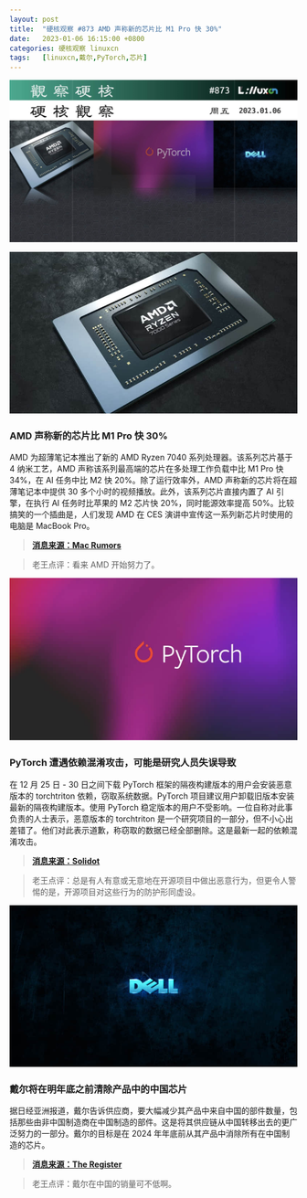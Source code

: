 ```yaml
---
layout: post
title:	"硬核观察 #873 AMD 声称新的芯片比 M1 Pro 快 30%"
date:	2023-01-06 16:15:00 +0800 
categories:	硬核观察 linuxcn 
tags:	[linuxcn,戴尔,PyTorch,芯片]
---
```



![](/Asserts/Images/album/202301/06/165519cvseypjuel0urlft.jpg)


![](/Asserts/Images/album/202301/06/161412e3unbj5346lvll43.jpg)


### AMD 声称新的芯片比 M1 Pro 快 30%


AMD 为超薄笔记本推出了新的 AMD Ryzen 7040 系列处理器。该系列芯片基于 4 纳米工艺，AMD 声称该系列最高端的芯片在多处理工作负载中比 M1 Pro 快34%，在 AI 任务中比 M2 快 20%。除了运行效率外，AMD 声称新的芯片将在超薄笔记本中提供 30 多个小时的视频播放。此外，该系列芯片直接内置了 AI 引擎，在执行 AI 任务时比苹果的 M2 芯片快 20%，同时能源效率提高 50%。比较搞笑的一个插曲是，人们发现 AMD 在 CES 演讲中宣传这一系列新芯片时使用的电脑是 MacBook Pro。



> 
> **[消息来源：Mac Rumors](https://www.macrumors.com/2023/01/05/amd-new-chips-against-m1-pro/)**
> 
> 
> 



> 
> 老王点评：看来 AMD 开始努力了。
> 
> 
> 


![](/Asserts/Images/album/202301/06/161432xef5e8sd4o1fmjbz.jpg)


### PyTorch 遭遇依赖混淆攻击，可能是研究人员失误导致


在 12 月 25 日 - 30 日之间下载 PyTorch 框架的隔夜构建版本的用户会安装恶意版本的 torchtriton 依赖，窃取系统数据。PyTorch 项目建议用户卸载旧版本安装最新的隔夜构建版本。使用 PyTorch 稳定版本的用户不受影响。一位自称对此事负责的人士表示，恶意版本的 torchtriton 是一个研究项目的一部分，但不小心出差错了。他们对此表示道歉，称窃取的数据已经全部删除。这是最新一起的依赖混淆攻击。



> 
> **[消息来源：Solidot](https://www.solidot.org/story?sid=73811)**
> 
> 
> 



> 
> 老王点评：总是有人有意或无意地在开源项目中做出恶意行为，但更令人警惕的是，开源项目对这些行为的防护形同虚设。
> 
> 
> 


![](/Asserts/Images/album/202301/06/161452j8dogfmstasss8a6.jpg)


### 戴尔将在明年底之前清除产品中的中国芯片


据日经亚洲报道，戴尔告诉供应商，要大幅减少其产品中来自中国的部件数量，包括那些由非中国制造商在中国制造的部件。这是将其供应链从中国转移出去的更广泛努力的一部分。戴尔的目标是在 2024 年年底前从其产品中消除所有在中国制造的芯片。



> 
> **[消息来源：The Register](https://www.theregister.com/2023/01/05/dell/)**
> 
> 
> 



> 
> 老王点评：戴尔在中国的销量可不低啊。
> 
> 
>
